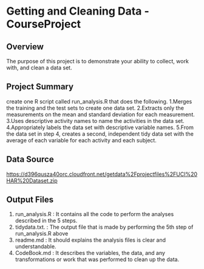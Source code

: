 # Getting and Cleaning Data - CourseProject

## Overview
The purpose of this project is to demonstrate your ability to collect, work with, and clean a data set.

## Project Summary
create one R script called run_analysis.R that does the following. 
  1.Merges the training and the test sets to create one data set.
  2.Extracts only the measurements on the mean and standard deviation for each measurement.
  3.Uses descriptive activity names to name the activities in the data set.
  4.Appropriately labels the data set with descriptive variable names. 
  5.From the data set in step 4, creates a second, independent tidy data set with the average of each variable for each activity and each subject.

## Data Source 
https://d396qusza40orc.cloudfront.net/getdata%2Fprojectfiles%2FUCI%20HAR%20Dataset.zip 

## Output Files 
1. run_analysis.R : It contains all the code to perform the analyses described in the 5 steps.
2. tidydata.txt. : The output file that is made by performing the 5th step of run_analysis.R above
3. readme.md : It should explains the analysis files is clear and understandable.
4. CodeBook.md : It describes the variables, the data, and any transformations or work that was performed to clean up the data.
